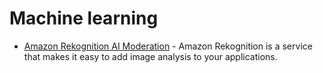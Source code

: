 # Machine learning

- [Amazon Rekognition AI Moderation](https://cloudinary.com/documentation/aws_rekognition_ai_moderation_addon) - Amazon Rekognition is a service that makes it easy to add image analysis to your applications.
